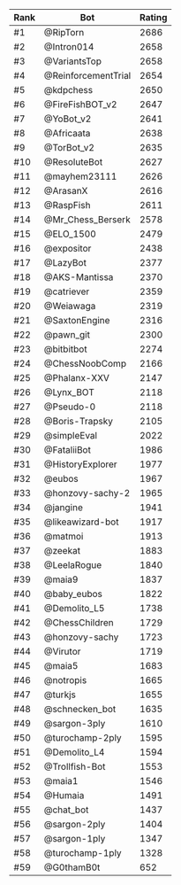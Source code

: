 Rank|Bot|Rating
---|---|---
#1|@RipTorn|2686
#2|@Intron014|2658
#3|@VariantsTop|2658
#4|@ReinforcementTrial|2654
#5|@kdpchess|2650
#6|@FireFishBOT_v2|2647
#7|@YoBot_v2|2641
#8|@Africaata|2638
#9|@TorBot_v2|2635
#10|@ResoluteBot|2627
#11|@mayhem23111|2626
#12|@ArasanX|2616
#13|@RaspFish|2611
#14|@Mr_Chess_Berserk|2578
#15|@ELO_1500|2479
#16|@expositor|2438
#17|@LazyBot|2377
#18|@AKS-Mantissa|2370
#19|@catriever|2359
#20|@Weiawaga|2319
#21|@SaxtonEngine|2316
#22|@pawn_git|2300
#23|@bitbitbot|2274
#24|@ChessNoobComp|2166
#25|@Phalanx-XXV|2147
#26|@Lynx_BOT|2118
#27|@Pseudo-0|2118
#28|@Boris-Trapsky|2105
#29|@simpleEval|2022
#30|@FataliiBot|1986
#31|@HistoryExplorer|1977
#32|@eubos|1967
#33|@honzovy-sachy-2|1965
#34|@jangine|1941
#35|@likeawizard-bot|1917
#36|@matmoi|1913
#37|@zeekat|1883
#38|@LeelaRogue|1840
#39|@maia9|1837
#40|@baby_eubos|1822
#41|@Demolito_L5|1738
#42|@ChessChildren|1729
#43|@honzovy-sachy|1723
#44|@Virutor|1719
#45|@maia5|1683
#46|@notropis|1665
#47|@turkjs|1655
#48|@schnecken_bot|1635
#49|@sargon-3ply|1610
#50|@turochamp-2ply|1595
#51|@Demolito_L4|1594
#52|@Trollfish-Bot|1553
#53|@maia1|1546
#54|@Humaia|1491
#55|@chat_bot|1437
#56|@sargon-2ply|1404
#57|@sargon-1ply|1347
#58|@turochamp-1ply|1328
#59|@G0thamB0t|652
